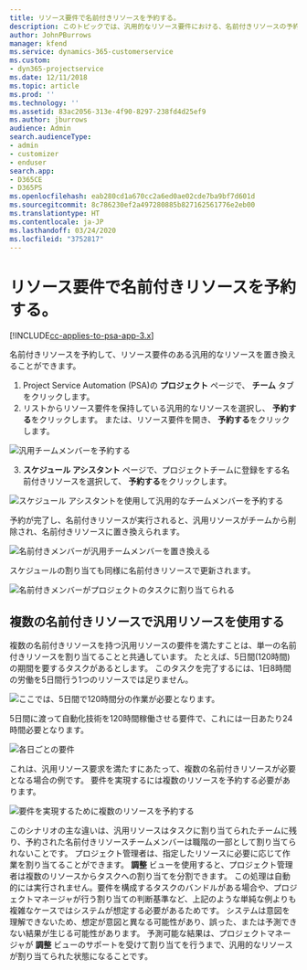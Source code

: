 ```yaml
---
title: リソース要件で名前付きリソースを予約する。
description: このトピックでは、汎用的なリソース要件における、名前付きリソースの予約について説明します。
author: JohnPBurrows
manager: kfend
ms.service: dynamics-365-customerservice
ms.custom:
- dyn365-projectservice
ms.date: 12/11/2018
ms.topic: article
ms.prod: ''
ms.technology: ''
ms.assetid: 83ac2056-313e-4f90-8297-238fd4d25ef9
ms.author: jburrows
audience: Admin
search.audienceType:
- admin
- customizer
- enduser
search.app:
- D365CE
- D365PS
ms.openlocfilehash: eab280cd1a670cc2a6ed0ae02cde7ba9bf7d601d
ms.sourcegitcommit: 8c786230ef2a497280885b827162561776e2eb00
ms.translationtype: HT
ms.contentlocale: ja-JP
ms.lasthandoff: 03/24/2020
ms.locfileid: "3752817"
---
```

# <a name="book-named-resources-from-resource-requirements"></a>リソース要件で名前付きリソースを予約する。

[!INCLUDE[cc-applies-to-psa-app-3.x](../includes/cc-applies-to-psa-app-3x.md)]

名前付きリソースを予約して、リソース要件のある汎用的なリソースを置き換えることができます。

1. Project Service Automation (PSA)の **プロジェクト** ページで、 **チーム** タブをクリックします。
2. リストからリソース要件を保持している汎用的なリソースを選択し、 **予約する**をクリックします。 または、リソース要件を開き、 **予約する**をクリックします。


![汎用チームメンバーを予約する](media/RM-how-to-14.png)


3. **スケジュール アシスタント** ページで、プロジェクトチームに登録をする名前付きリソースを選択して、 **予約する**をクリックします。

![スケジュール アシスタントを使用して汎用的なチームメンバーを予約する](media/RM-how-to-15.png)

予約が完了し、名前付きリソースが実行されると、汎用リソースがチームから削除され、名前付きリソースに置き換えられます。

![名前付きメンバーが汎用チームメンバーを置き換える](media/RM-how-to-16.png)

スケジュールの割り当ても同様に名前付きリソースで更新されます。

![名前付きメンバーがプロジェクトのタスクに割り当てられる](media/RM-how-to-17.png)

## <a name="fulfill-a-generic-resource-with-multiple-named-resources"></a>複数の名前付きリソースで汎用リソースを使用する
複数の名前付きリソースを持つ汎用リソースの要件を満たすことは、単一の名前付きリソースを割り当てることと共通しています。 たとえば、5日間(120時間)の期間を要するタスクがあるとします。 このタスクを完了するには、1日8時間の労働を5日間行う1つのリソースでは足りません。 

![ここでは、5日間で120時間分の作業が必要となります。](media/RM-how-to-21.png)

5日間に渡って自動化技術を120時間稼働させる要件で、これには一日あたり24時間必要となります。

![各日ごとの要件](media/RM-how-to-22.png)

これは、汎用リソース要求を満たすにあたって、複数の名前付きリソースが必要となる場合の例です。 要件を実現するには複数のリソースを予約する必要があります。

![要件を実現するために複数のリソースを予約する](media/RM-how-to-23.png)

このシナリオの主な違いは、汎用リソースはタスクに割り当てられたチームに残り、予約された名前付きリソースチームメンバーは職階の一部として割り当てられないことです。 プロジェクト管理者は、指定したリソースに必要に応じて作業を割り当てることができます。 **調整** ビューを使用すると、プロジェクト管理者は複数のリソースからタスクへの割り当てを分割できます。 この処理は自動的には実行されません。要件を構成するタスクのバンドルがある場合や、プロジェクトマネージャが行う割り当ての判断基準など、上記のような単純な例よりも複雑なケースではシステムが想定する必要があるためです。 システムは意図を理解できないため、想定が意図と異なる可能性があり、誤った、または予測できない結果が生じる可能性があります。 予測可能な結果は、プロジェクトマネージャが **調整** ビューのサポートを受けて割り当てを行うまで、汎用的なリソースが割り当てられた状態になることです。



